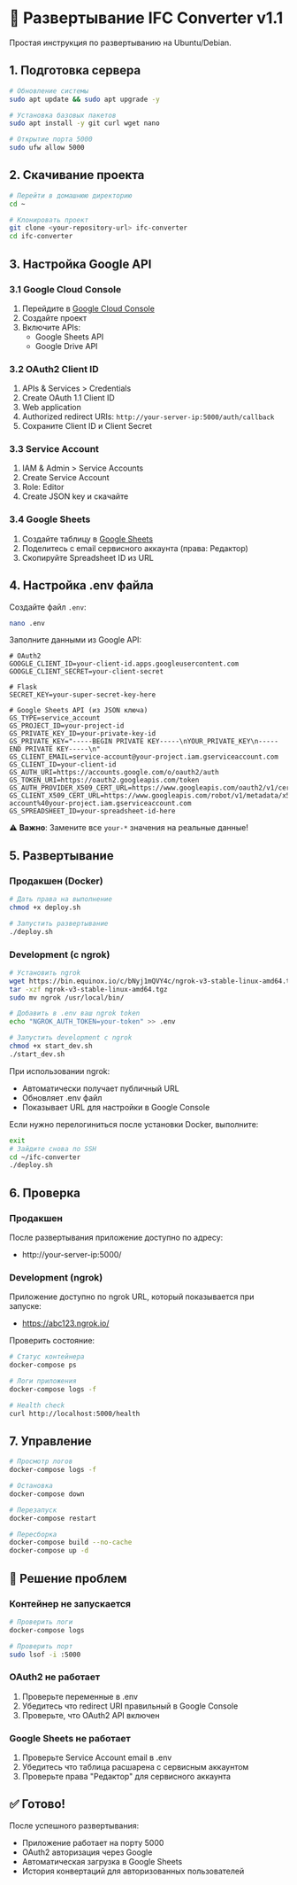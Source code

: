 # 🚀 Развертывание IFC Converter v1.1

Простая инструкция по развертыванию на Ubuntu/Debian.

## 1. Подготовка сервера

```bash
# Обновление системы
sudo apt update && sudo apt upgrade -y

# Установка базовых пакетов
sudo apt install -y git curl wget nano

# Открытие порта 5000
sudo ufw allow 5000
```

## 2. Скачивание проекта

```bash
# Перейти в домашнюю директорию
cd ~

# Клонировать проект
git clone <your-repository-url> ifc-converter
cd ifc-converter
```

## 3. Настройка Google API

### 3.1 Google Cloud Console
1. Перейдите в [Google Cloud Console](https://console.cloud.google.com/)
2. Создайте проект
3. Включите APIs:
   - Google Sheets API
   - Google Drive API

### 3.2 OAuth2 Client ID
1. APIs & Services > Credentials
2. Create OAuth 1.1 Client ID
3. Web application
4. Authorized redirect URIs: `http://your-server-ip:5000/auth/callback`
5. Сохраните Client ID и Client Secret

### 3.3 Service Account
1. IAM & Admin > Service Accounts
2. Create Service Account
3. Role: Editor
4. Create JSON key и скачайте

### 3.4 Google Sheets
1. Создайте таблицу в [Google Sheets](https://sheets.google.com/)
2. Поделитесь с email сервисного аккаунта (права: Редактор)
3. Скопируйте Spreadsheet ID из URL

## 4. Настройка .env файла

Создайте файл `.env`:

```bash
nano .env
```

Заполните данными из Google API:

```env
# OAuth2
GOOGLE_CLIENT_ID=your-client-id.apps.googleusercontent.com
GOOGLE_CLIENT_SECRET=your-client-secret

# Flask
SECRET_KEY=your-super-secret-key-here

# Google Sheets API (из JSON ключа)
GS_TYPE=service_account
GS_PROJECT_ID=your-project-id
GS_PRIVATE_KEY_ID=your-private-key-id
GS_PRIVATE_KEY="-----BEGIN PRIVATE KEY-----\nYOUR_PRIVATE_KEY\n-----END PRIVATE KEY-----\n"
GS_CLIENT_EMAIL=service-account@your-project.iam.gserviceaccount.com
GS_CLIENT_ID=your-client-id
GS_AUTH_URI=https://accounts.google.com/o/oauth2/auth
GS_TOKEN_URI=https://oauth2.googleapis.com/token
GS_AUTH_PROVIDER_X509_CERT_URL=https://www.googleapis.com/oauth2/v1/certs
GS_CLIENT_X509_CERT_URL=https://www.googleapis.com/robot/v1/metadata/x509/service-account%40your-project.iam.gserviceaccount.com
GS_SPREADSHEET_ID=your-spreadsheet-id-here
```

⚠️ **Важно**: Замените все `your-*` значения на реальные данные!

## 5. Развертывание

### Продакшен (Docker)
```bash
# Дать права на выполнение
chmod +x deploy.sh

# Запустить развертывание
./deploy.sh
```

### Development (с ngrok)
```bash
# Установить ngrok
wget https://bin.equinox.io/c/bNyj1mQVY4c/ngrok-v3-stable-linux-amd64.tgz
tar -xzf ngrok-v3-stable-linux-amd64.tgz
sudo mv ngrok /usr/local/bin/

# Добавить в .env ваш ngrok token
echo "NGROK_AUTH_TOKEN=your-token" >> .env

# Запустить development с ngrok
chmod +x start_dev.sh
./start_dev.sh
```

При использовании ngrok:
- Автоматически получает публичный URL
- Обновляет .env файл
- Показывает URL для настройки в Google Console

Если нужно перелогиниться после установки Docker, выполните:
```bash
exit
# Зайдите снова по SSH
cd ~/ifc-converter
./deploy.sh
```

## 6. Проверка

### Продакшен
После развертывания приложение доступно по адресу:
- http://your-server-ip:5000/

### Development (ngrok)
Приложение доступно по ngrok URL, который показывается при запуске:
- https://abc123.ngrok.io/

Проверить состояние:
```bash
# Статус контейнера
docker-compose ps

# Логи приложения
docker-compose logs -f

# Health check
curl http://localhost:5000/health
```

## 7. Управление

```bash
# Просмотр логов
docker-compose logs -f

# Остановка
docker-compose down

# Перезапуск
docker-compose restart

# Пересборка
docker-compose build --no-cache
docker-compose up -d
```

## 🔧 Решение проблем

### Контейнер не запускается
```bash
# Проверить логи
docker-compose logs

# Проверить порт
sudo lsof -i :5000
```

### OAuth2 не работает
1. Проверьте переменные в .env
2. Убедитесь что redirect URI правильный в Google Console
3. Проверьте, что OAuth2 API включен

### Google Sheets не работает
1. Проверьте Service Account email в .env
2. Убедитесь что таблица расшарена с сервисным аккаунтом
3. Проверьте права "Редактор" для сервисного аккаунта

## ✅ Готово!

После успешного развертывания:
- Приложение работает на порту 5000
- OAuth2 авторизация через Google
- Автоматическая загрузка в Google Sheets
- История конвертаций для авторизованных пользователей